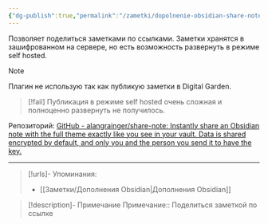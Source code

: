 ```yaml
---
{"dg-publish":true,"permalink":"/zametki/dopolnenie-obsidian-share-note/","created":"2024-09-10 21:27","updated":"2024-10-09T19:50:50+03:00"}
---
```


Позволяет поделиться заметками по ссылками. Заметки хранятся в зашифрованном на сервере, но есть возможность развернуть в режиме self hosted.

> [!note]
> Плагин не использую так как публикую заметки в Digital Garden.

> [!fail]
> Публикация в режиме self hosted очень сложная и полноценно развернуть не получилось.

Репозиторий: [GitHub - alangrainger/share-note: Instantly share an Obsidian note with the full theme exactly like you see in your vault. Data is shared encrypted by default, and only you and the person you send it to have the key.](https://github.com/alangrainger/share-note)

---
> [!urls]- Упоминания:
> - [[Заметки/Дополнения Obsidian\|Дополнения Obsidian]]

> [!description]- Примечание
> Примечание:: Поделиться заметкой по ссылке